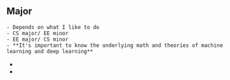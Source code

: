 ## Major
	- Depends on what I like to do
	- CS major/ EE minor
	- EE major/ CS minor
	- **It's important to know the underlying math and theories of machine learning and deep learning**
-
-